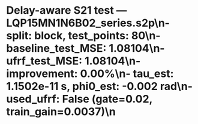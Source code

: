 # Delay-aware S21 test — LQP15MN1N6B02_series.s2p\n- split: block, test_points: 80\n- baseline_test_MSE: 1.08104\n- ufrf_test_MSE: 1.08104\n- improvement: 0.00%\n- tau_est: 1.1502e-11 s, phi0_est: -0.002 rad\n- used_ufrf: False (gate=0.02, train_gain=0.0037)\n